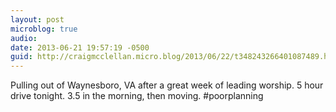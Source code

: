```yaml
---
layout: post
microblog: true
audio: 
date: 2013-06-21 19:57:19 -0500
guid: http://craigmcclellan.micro.blog/2013/06/22/t348243266401087489.html
---
```

Pulling out of Waynesboro, VA after a great week of leading worship. 5 hour drive tonight. 3.5 in the morning, then moving. #poorplanning
